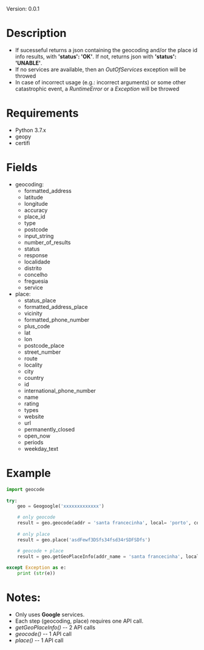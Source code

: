 
Version: 0.0.1

# Description
* If sucesseful returns a json containing the geocoding and/or the place id info results, with **'status': 'OK'**. If not, returns json with **'status': 'UNABLE'**.
* If no services are available, then an _OutOfServices_ exception will be throwed
* In case of incorrect usage (e.g.: incorrect arguments) or some other catastrophic event, a _RuntimeError_ or a _Exception_ will be throwed


# Requirements
* Python 3.7.x
* geopy
* certifi

# Fields
* geocoding:
	* formatted_address
	* latitude
	* longitude
	* accuracy
	* place_id
	* type
	* postcode
	* input_string
	* number_of_results
	* status
	* response
	* localidade
	* distrito
	* concelho
	* freguesia	
	* service
* place:
	* status_place
	* formatted_address_place
	* vicinity
	* formatted_phone_number
	* plus_code
	* lat
	* lon
	* postcode_place
	* street_number
	* route
	* locality
	* city
	* country
	* id
	* international_phone_number
	* name
	* rating
	* types
	* website
	* url
	* permanently_closed
	* open_now
	* periods
	* weekday_text
		

# Example

```python
import geocode
	
try:
	geo = Geogoogle('xxxxxxxxxxxxx')

	# only geocode
	result = geo.geocode(addr = 'santa francecinha', local= 'porto', country = "Portugal", saveraw = True)
	
	# only place
	result = geo.place('asdFewf3DSfs34fsd34rSDFSDfs')

	# geocode + place
	result = geo.getGeoPlaceInfo(addr_name = 'santa francecinha', local= 'porto', country = "Portugal") 
					
except Exception as e:
	print (str(e))
```

# Notes: 
* Only uses **Google** services.
* Each step (geocoding, place) requires one API call.
* _getGeoPlaceInfo()_ -- 2 API calls
* _geocode()_ -- 1 API call
* _place()_ -- 1 API call

